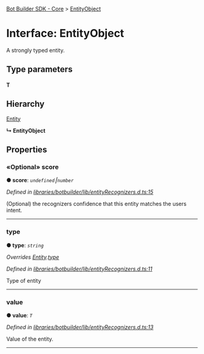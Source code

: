 [Bot Builder SDK - Core](../README.md) > [EntityObject](../interfaces/botbuilder.entityobject.md)



# Interface: EntityObject


A strongly typed entity.

## Type parameters
#### T 
## Hierarchy


 [Entity](botbuilder.entity.md)

**↳ EntityObject**








## Properties
<a id="score"></a>

### «Optional» score

**●  score**:  *`undefined`⎮`number`* 

*Defined in [libraries/botbuilder/lib/entityRecognizers.d.ts:15](https://github.com/Microsoft/botbuilder-js/blob/a28edbb/libraries/botbuilder/lib/entityRecognizers.d.ts#L15)*



(Optional) the recognizers confidence that this entity matches the users intent.




___

<a id="type"></a>

###  type

**●  type**:  *`string`* 

*Overrides [Entity](botbuilder.entity.md).[type](botbuilder.entity.md#type)*

*Defined in [libraries/botbuilder/lib/entityRecognizers.d.ts:11](https://github.com/Microsoft/botbuilder-js/blob/a28edbb/libraries/botbuilder/lib/entityRecognizers.d.ts#L11)*



Type of entity




___

<a id="value"></a>

###  value

**●  value**:  *`T`* 

*Defined in [libraries/botbuilder/lib/entityRecognizers.d.ts:13](https://github.com/Microsoft/botbuilder-js/blob/a28edbb/libraries/botbuilder/lib/entityRecognizers.d.ts#L13)*



Value of the entity.




___


